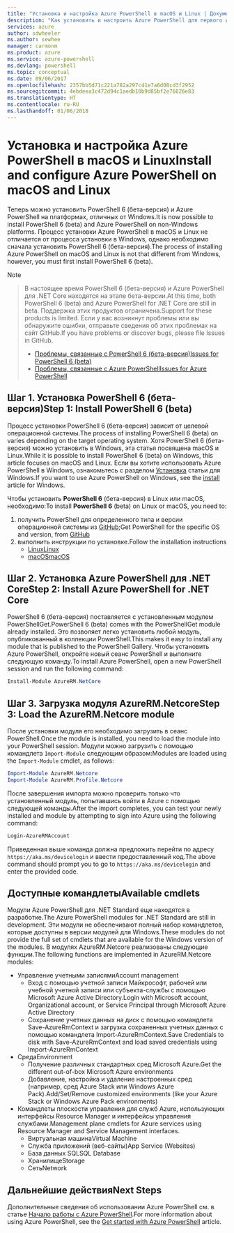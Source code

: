 ```yaml
---
title: "Установка и настройка Azure PowerShell в macOS и Linux | Документация Майкрософт"
description: "Как установить и настроить Azure PowerShell для первого использования в macOS и Linux."
services: azure
author: sdwheeler
ms.author: sewhee
manager: carmonm
ms.product: azure
ms.service: azure-powershell
ms.devlang: powershell
ms.topic: conceptual
ms.date: 09/06/2017
ms.openlocfilehash: 2357bb5d71c221a782a297c41e7a6d08cd3f2952
ms.sourcegitcommit: 4ebdeea3c472d94c1aedb10b9d85bf2e76826e83
ms.translationtype: HT
ms.contentlocale: ru-RU
ms.lasthandoff: 01/06/2018
---
```

# <a name="install-and-configure-azure-powershell-on-macos-and-linux"></a><span data-ttu-id="576cf-103">Установка и настройка Azure PowerShell в macOS и Linux</span><span class="sxs-lookup"><span data-stu-id="576cf-103">Install and configure Azure PowerShell on macOS and Linux</span></span>

<span data-ttu-id="576cf-104">Теперь можно установить PowerShell 6 (бета-версия) и Azure PowerShell на платформах, отличных от Windows.</span><span class="sxs-lookup"><span data-stu-id="576cf-104">It is now possible to install PowerShell 6 (beta) and Azure PowerShell on non-Windows platforms.</span></span>
<span data-ttu-id="576cf-105">Процесс установки Azure PowerShell в macOS и Linux не отличается от процесса установки в Windows, однако необходимо сначала установить PowerShell 6 (бета-версия).</span><span class="sxs-lookup"><span data-stu-id="576cf-105">The process of installing Azure PowerShell on macOS and Linux is not that different from Windows, however, you must first install PowerShell 6 (beta).</span></span>

> [!NOTE]

> <span data-ttu-id="576cf-106">В настоящее время PowerShell 6 (бета-версия) и Azure PowerShell для .NET Core находятся на этапе бета-версии.</span><span class="sxs-lookup"><span data-stu-id="576cf-106">At this time, both PowerShell 6 (beta) and Azure PowerShell for .NET Core are still in beta.</span></span>
> <span data-ttu-id="576cf-107">Поддержка этих продуктов ограничена.</span><span class="sxs-lookup"><span data-stu-id="576cf-107">Support for these products is limited.</span></span> <span data-ttu-id="576cf-108">Если у вас возникнут проблемы или вы обнаружите ошибки, отправьте сведения об этих проблемах на сайт GitHub.</span><span class="sxs-lookup"><span data-stu-id="576cf-108">If you have problems or discover bugs, please file Issues in GitHub.</span></span>
>
> * [<span data-ttu-id="576cf-109">Проблемы, связанные с PowerShell 6 (бета-версия)</span><span class="sxs-lookup"><span data-stu-id="576cf-109">Issues for PowerShell 6 (beta)</span></span>](https://github.com/PowerShell/PowerShell/issues)
> * [<span data-ttu-id="576cf-110">Проблемы, связанные с Azure PowerShell</span><span class="sxs-lookup"><span data-stu-id="576cf-110">Issues for Azure PowerShell</span></span>](https://github.com/azure/azure-docs-powershell/issues)

## <a name="step-1-install-powershell-6-beta"></a><span data-ttu-id="576cf-111">Шаг 1. Установка PowerShell 6 (бета-версия)</span><span class="sxs-lookup"><span data-stu-id="576cf-111">Step 1: Install PowerShell 6 (beta)</span></span>

<span data-ttu-id="576cf-112">Процесс установки PowerShell 6 (бета-версия) зависит от целевой операционной системы.</span><span class="sxs-lookup"><span data-stu-id="576cf-112">The process of installing PowerShell 6 (beta) on varies depending on the target operating system.</span></span>
<span data-ttu-id="576cf-113">Хотя PowerShell 6 (бета-версия) можно установить в Windows, эта статья посвящена macOS и Linux.</span><span class="sxs-lookup"><span data-stu-id="576cf-113">While it is possible to install PowerShell 6 (beta) on Windows, this article focuses on macOS and Linux.</span></span> <span data-ttu-id="576cf-114">Если вы хотите использовать Azure PowerShell в Windows, ознакомьтесь с разделом [Установка](./install-azurerm-ps.md) статьи для Windows.</span><span class="sxs-lookup"><span data-stu-id="576cf-114">If you want to use Azure PowerShell on Windows, see the [install](./install-azurerm-ps.md) article for Windows.</span></span>

<span data-ttu-id="576cf-115">Чтобы установить **PowerShell 6** (бета-версия) в Linux или macOS, необходимо:</span><span class="sxs-lookup"><span data-stu-id="576cf-115">To install **PowerShell 6** (beta) on Linux or macOS, you need to:</span></span>

1. <span data-ttu-id="576cf-116">получить PowerShell для определенного типа и версии операционной системы из [GitHub](https://github.com/powershell/powershell#get-powershell);</span><span class="sxs-lookup"><span data-stu-id="576cf-116">Get PowerShell for the specific OS and version, from [GitHub](https://github.com/powershell/powershell#get-powershell)</span></span>
2. <span data-ttu-id="576cf-117">выполнить инструкции по установке.</span><span class="sxs-lookup"><span data-stu-id="576cf-117">Follow the installation instructions</span></span>
   - [<span data-ttu-id="576cf-118">Linux</span><span class="sxs-lookup"><span data-stu-id="576cf-118">Linux</span></span>](https://github.com/PowerShell/PowerShell/blob/master/docs/installation/linux.md)
   - [<span data-ttu-id="576cf-119">macOS</span><span class="sxs-lookup"><span data-stu-id="576cf-119">macOS</span></span>](https://github.com/PowerShell/PowerShell/blob/master/docs/installation/linux.md#macos-1012)

## <a name="step-2-install-azure-powershell-for-net-core"></a><span data-ttu-id="576cf-120">Шаг 2. Установка Azure PowerShell для .NET Core</span><span class="sxs-lookup"><span data-stu-id="576cf-120">Step 2: Install Azure PowerShell for .NET Core</span></span>

<span data-ttu-id="576cf-121">PowerShell 6 (бета-версия) поставляется с установленным модулем PowerShellGet.</span><span class="sxs-lookup"><span data-stu-id="576cf-121">PowerShell 6 (beta) comes with the PowerShellGet module already installed.</span></span> <span data-ttu-id="576cf-122">Это позволяет легко установить любой модуль, опубликованный в коллекции PowerShell.</span><span class="sxs-lookup"><span data-stu-id="576cf-122">This makes it easy to install any module that is published to the PowerShell Gallery.</span></span> <span data-ttu-id="576cf-123">Чтобы установить Azure PowerShell, откройте новый сеанс PowerShell и выполните следующую команду.</span><span class="sxs-lookup"><span data-stu-id="576cf-123">To install Azure PowerShell, open a new PowerShell session and run the following command:</span></span>

```powershell
Install-Module AzureRM.NetCore
```

## <a name="step-3-load-the-azurermnetcore-module"></a><span data-ttu-id="576cf-124">Шаг 3. Загрузка модуля AzureRM.Netcore</span><span class="sxs-lookup"><span data-stu-id="576cf-124">Step 3: Load the AzureRM.Netcore module</span></span>

<span data-ttu-id="576cf-125">После установки модуля его необходимо загрузить в сеанс PowerShell.</span><span class="sxs-lookup"><span data-stu-id="576cf-125">Once the module is installed, you need to load the module into your PowerShell session.</span></span> <span data-ttu-id="576cf-126">Модули можно загрузить с помощью командлета `Import-Module` следующим образом:</span><span class="sxs-lookup"><span data-stu-id="576cf-126">Modules are loaded using the `Import-Module` cmdlet, as follows:</span></span>

```powershell
Import-Module AzureRM.Netcore
Import-Module AzureRM.Profile.Netcore
```

<span data-ttu-id="576cf-127">После завершения импорта можно проверить только что установленный модуль, попытавшись войти в Azure с помощью следующей команды.</span><span class="sxs-lookup"><span data-stu-id="576cf-127">After the import completes, you can test your newly installed and module by attempting to sign into Azure using the following command:</span></span>

```powershell
Login-AzureRMAccount
```

<span data-ttu-id="576cf-128">Приведенная выше команда должна предложить перейти по адресу `https://aka.ms/devicelogin` и ввести предоставленный код.</span><span class="sxs-lookup"><span data-stu-id="576cf-128">The above command should prompt you to go to `https://aka.ms/devicelogin` and enter the provided code.</span></span>

## <a name="available-cmdlets"></a><span data-ttu-id="576cf-129">Доступные командлеты</span><span class="sxs-lookup"><span data-stu-id="576cf-129">Available cmdlets</span></span>

<span data-ttu-id="576cf-130">Модули Azure PowerShell для .NET Standard еще находятся в разработке.</span><span class="sxs-lookup"><span data-stu-id="576cf-130">The Azure PowerShell modules for .NET Standard are still in development.</span></span> <span data-ttu-id="576cf-131">Эти модули не обеспечивают полный набор командлетов, которые доступны в версии модулей для Windows.</span><span class="sxs-lookup"><span data-stu-id="576cf-131">These modules do not provide the full set of cmdlets that are available for the Windows version of the modules.</span></span> <span data-ttu-id="576cf-132">В модулях AzureRM.Netcore реализованы следующие функции.</span><span class="sxs-lookup"><span data-stu-id="576cf-132">The following functions are implemented in AzureRM.Netcore modules:</span></span>

* <span data-ttu-id="576cf-133">Управление учетными записями</span><span class="sxs-lookup"><span data-stu-id="576cf-133">Account management</span></span>
  - <span data-ttu-id="576cf-134">Вход с помощью учетной записи Майкрософт, рабочей или учебной учетной записи или субъекта-службы с помощью Microsoft Azure Active Directory.</span><span class="sxs-lookup"><span data-stu-id="576cf-134">Login with Microsoft account, Organizational account, or Service Principal through Microsoft Azure Active Directory</span></span>
  - <span data-ttu-id="576cf-135">Сохранение учетных данных на диск с помощью командлета Save-AzureRmContext и загрузка сохраненных учетных данных с помощью командлета Import-AzureRmContext.</span><span class="sxs-lookup"><span data-stu-id="576cf-135">Save Credentials to disk with Save-AzureRmContext and load saved credentials using Import-AzureRmContext</span></span>
* <span data-ttu-id="576cf-136">Среда</span><span class="sxs-lookup"><span data-stu-id="576cf-136">Environment</span></span>
  - <span data-ttu-id="576cf-137">Получение различных стандартных сред Microsoft Azure.</span><span class="sxs-lookup"><span data-stu-id="576cf-137">Get the different out-of-box Microsoft Azure environments</span></span>
  - <span data-ttu-id="576cf-138">Добавление, настройка и удаление настроенных сред (например, сред Azure Stack или Windows Azure Pack).</span><span class="sxs-lookup"><span data-stu-id="576cf-138">Add/Set/Remove customized environments (like your Azure Stack or Windows Azure Pack environments)</span></span>
* <span data-ttu-id="576cf-139">Командлеты плоскости управления для служб Azure, использующих интерфейсы Resource Manager и интерфейсы управления службами.</span><span class="sxs-lookup"><span data-stu-id="576cf-139">Management plane cmdlets for Azure services using Resource Manager and Service Management interfaces.</span></span>
  - <span data-ttu-id="576cf-140">Виртуальная машина</span><span class="sxs-lookup"><span data-stu-id="576cf-140">Virtual Machine</span></span>
  - <span data-ttu-id="576cf-141">Служба приложений (веб-сайты)</span><span class="sxs-lookup"><span data-stu-id="576cf-141">App Service (Websites)</span></span>
  - <span data-ttu-id="576cf-142">База данных SQL</span><span class="sxs-lookup"><span data-stu-id="576cf-142">SQL Database</span></span>
  - <span data-ttu-id="576cf-143">Хранилище</span><span class="sxs-lookup"><span data-stu-id="576cf-143">Storage</span></span>
  - <span data-ttu-id="576cf-144">Сеть</span><span class="sxs-lookup"><span data-stu-id="576cf-144">Network</span></span>

## <a name="next-steps"></a><span data-ttu-id="576cf-145">Дальнейшие действия</span><span class="sxs-lookup"><span data-stu-id="576cf-145">Next Steps</span></span>

<span data-ttu-id="576cf-146">Дополнительные сведения об использовании Azure PowerShell см. в статье [Начало работы с Azure PowerShell](get-started-azureps.md).</span><span class="sxs-lookup"><span data-stu-id="576cf-146">For more information about using Azure PowerShell, see the [Get started with Azure PowerShell](get-started-azureps.md) article.</span></span>
